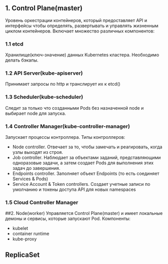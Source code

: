 ## 1. Control Plane(master)
Уровень оркестрации контейнеров, который предоставляет API и интерфейсы чтобы определять, развертывать и управлять жизненным циклом контейнеров.
Включает множество различных компонентов:
### 1.1 etcd
Хранилище(ключ-значение) данных Kubernetes кластера. Необходимо делать бэкапы.
### 1.2 API Server(kube-apiserver)
Принимает запросы по http и транслирует их к etcd()
### 1.3 Scheduler(kube-scheduler)
Следит за только что созданными Pods без назначенной node и выбирает node для запуска.
### 1.4 Controller Manager(kube-controller-manager)
Запускает процессы контроллера.
Типы контроллеров:
- Node controller. Отвечает за то, чтобы замечать и реагировать, когда узлы выходят из строя.
- Job controller. Наблюдает за объектами заданий, представляющими одноразовые задачи, а затем создает Pods для выполнения этих задач до завершения.
- Endpoints controller. Заполняет объект Endpoints (то есть соединяет Services & Pods)
- Service Account & Token controllers. Создает учетные записи по умолчанию и токены доступа API для новых namespaces
### 1.5 Cloud Controller Manager



##2. Node(worker)
Управляется Control Plane(master) и имеет локальные демоны и сервисы, которые запускают Pod. 
Компоненты:
- kubelet
- container runtime
- kube-proxy

## ReplicaSet 

